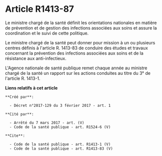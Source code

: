# Article R1413-87

Le ministre chargé de la santé définit les orientations nationales en matière de prévention et de gestion des infections
associées aux soins et assure la coordination et le suivi de cette politique. 

Le ministre chargé de la santé peut donner pour mission à un ou plusieurs centres définis à l'article R. 1413-83 de conduire
des études et travaux concernant la prévention des infections associées aux soins et de la résistance aux anti-infectieux. 

L'Agence nationale de santé publique remet chaque année au ministre chargé de la santé un rapport sur les actions conduites
au titre du 3° de l'article R. 1413-1.

**Liens relatifs à cet article**

	**Créé par**:

	  - Décret n°2017-129 du 3 février 2017 - art. 1

	**Cité par**:

	  - Arrêté du 7 mars 2017 - art. (V)
	  - Code de la santé publique - art. R1524-6 (V)

	**Cite**:

	  - Code de la santé publique - art. R1413-1 (V)
	  - Code de la santé publique - art. R1413-83 (V)
